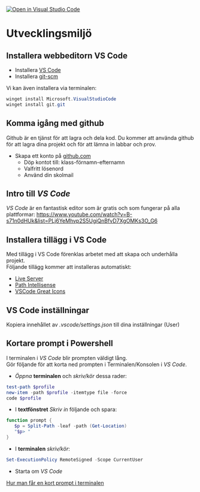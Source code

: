 [![Open in Visual Studio Code](https://classroom.github.com/assets/open-in-vscode-2e0aaae1b6195c2367325f4f02e2d04e9abb55f0b24a779b69b11b9e10269abc.svg)](https://classroom.github.com/online_ide?assignment_repo_id=15527658&assignment_repo_type=AssignmentRepo)
# Utvecklingsmiljö

## Installera webbeditorn VS Code

* Installera [VS Code](https://code.visualstudio.com)
* Installera [git-scm](https://git-scm.com)

Vi kan även installera via terminalen:

```powershell
winget install Microsoft.VisualStudioCode
winget install git.git
```
## Komma igång med github
Github är en tjänst för att lagra och dela kod. Du kommer att använda github för att lagra dina projekt och för att lämna in labbar och prov.

* Skapa ett konto på [github.com](https://github.com)
  * Döp kontot till: klass-förnamn-efternamn
  * Valfritt lösenord
  * Använd din skolmail

## Intro till *VS Code*
*VS Code* är en fantastisk editor som är gratis och som fungerar på alla plattformar:
https://www.youtube.com/watch?v=B-s71n0dHUk&list=PLj6YeMhvp2S5UgiQnBfvD7XgOMKs3O_G6

## Installera tillägg i VS Code
Med tillägg i VS Code förenklas arbetet med att skapa och underhålla projekt.  
Följande tillägg kommer att installeras automatiskt:

* [Live Server](https://marketplace.visualstudio.com/items?itemName=ritwickdey.LiveServer)
* [Path Intellisense](https://marketplace.visualstudio.com/items?itemName=christian-kohler.path-intellisense)
* [VSCode Great Icons](https://marketplace.visualstudio.com/items?itemName=emmanuelbeziat.vscode-great-icons)

## VS Code inställningar
Kopiera innehållet av *.vscode/settings.json* till dina inställningar (User)

## Kortare prompt i Powershell
I terminalen i *VS Code* blir prompten väldigt lång.  
Gör följande för att korta ned prompten i Terminalen/Konsolen i *VS Code*.

* *Öppna* **terminalen** och *skriv/kör* dessa rader:

```powershell
test-path $profile
new-item -path $profile -itemtype file -force
code $profile
```

* I **textfönstret** *Skriv in* följande och spara:

```powershell
function prompt {
   $p = Split-Path -leaf -path (Get-Location)
   "$p> "
}
```

* I **terminalen** *skriv/kör*:

```powershell
Set-ExecutionPolicy RemoteSigned -Scope CurrentUser
```

* Starta om *VS Code*

[Hur man får en kort prompt i terminalen](https://superuser.com/questions/446827/configure-windows-powershell-to-display-only-the-current-folder-name-in-the-shel)
